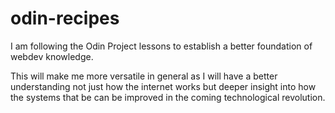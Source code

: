 # odin-recipes

I am following the Odin Project lessons to establish a better foundation of webdev knowledge.

This will make me more versatile in general as I will have a better understanding not just how the internet works but deeper insight into how the systems that be can be improved in the coming technological revolution. 
